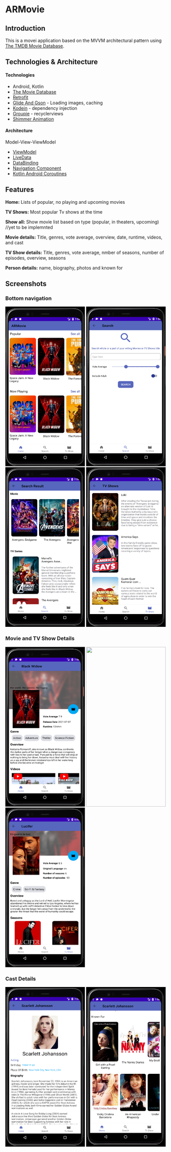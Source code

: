 # ARMovie

## Introduction
This is a movei application based on the MVVM architectural pattern using [The TMDB Movie Database](https://www.themoviedb.org/).

## Technologies & Architecture 

#### Technologies
* Android, Kotlin
* [The Movie Database](https://www.themoviedb.org/)
* [Retrofit](https://github.com/square/retrofit) 
* [Glide And Gson](https://square.github.io/picasso/) - Loading images, caching
* [Kodein](https://kodein.org/Kodein-DI/?5.0/android) - dependency injection
* [Groupie](https://github.com/lisawray/groupie) - recyclerviews
* [Shimmer Animation](https://github.com/sharish/ShimmerRecyclerView)

#### Architecture
Model-View-ViewModel

* [ViewModel](https://developer.android.com/topic/libraries/architecture/viewmodel)
* [LiveData](https://developer.android.com/topic/libraries/architecture/livedata)
* [DataBinding](https://developer.android.com/topic/libraries/data-binding)
* [Navigation Component](https://developer.android.com/guide/navigation)
* [Kotlin Android Coroutines](https://developer.android.com/kotlin/coroutines)

## Features
**Home:** Lists of popular, no playing and upcoming movies

**TV Shows:** Most popular Tv shows at the time

**Show all:** Show movie list based on type (popular, in theaters, upcoming) //yet to be implemnted

**Movie details:** Title, genres, vote average, overview, date, runtime, videos, and cast

**TV Show details:** Title, genres, vote average, nmber of seasons, number of episodes, overview, seasons

**Person details:** name, biography, photos and known for

## Screenshots

### Bottom navigation

<p align = "left" >
  <img width="250" height="500" src="images/Home.PNG">
  <img width="250" height="500"  src="images/Search.PNG">
  <img width="250" height="500"  src="images/SearchResult.PNG">  
  <img width="250" height="500" src="images/TvShow.PNG"> 
</p>

### Movie and TV Show Details

<p align = "left" >
  <img width="250" height="500" src="images/MovieDetail1.PNG">
  <img width="250" height="500"  src="images/MovieDetail2.PNG"> 
  <img width="250" height="500" src="images/TvShowDetail.PNG"> 
</p>

### Cast Details

<p align = "left" >
  <img width="250" height="500" src="images/CastDetail1.PNG">
  <img width="250" height="500"  src="images/CastDetail2.PNG"> 
</p>
